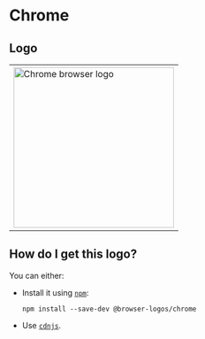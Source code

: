 # Chrome

## Logo

<table>
    <tr height=300>
        <td>
            <a href="https://github.com/alrra/browser-logos/tree/81f740bc8ccccbcc29b6c0fee67b80fb458a6eaf/src/chrome">
                <img width=290 src="https://raw.githubusercontent.com/alrra/browser-logos/81f740bc8ccccbcc29b6c0fee67b80fb458a6eaf/src/chrome/chrome.svg?sanitize=true" alt="Chrome browser logo">
            </a>
        </td>
    </tr>
</table>

## How do I get this logo?

You can either:

* Install it using [`npm`][npm]:

  `npm install --save-dev @browser-logos/chrome`

* Use [`cdnjs`][cdnjs].

<!-- Link labels: -->

[cdnjs]: https://cdnjs.com/libraries/browser-logos
[npm]: https://www.npmjs.com/
